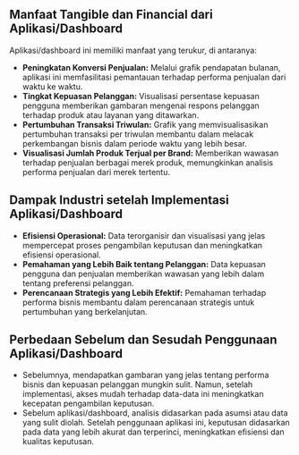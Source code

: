 ## Manfaat Tangible dan Financial dari Aplikasi/Dashboard

Aplikasi/dashboard ini memiliki manfaat yang terukur, di antaranya:

- **Peningkatan Konversi Penjualan:** Melalui grafik pendapatan bulanan, aplikasi ini memfasilitasi pemantauan terhadap performa penjualan dari waktu ke waktu.
- **Tingkat Kepuasan Pelanggan:** Visualisasi persentase kepuasan pengguna memberikan gambaran mengenai respons pelanggan terhadap produk atau layanan yang ditawarkan.
- **Pertumbuhan Transaksi Triwulan:** Grafik yang memvisualisasikan pertumbuhan transaksi per triwulan membantu dalam melacak perkembangan bisnis dalam periode waktu yang lebih besar.
- **Visualisasi Jumlah Produk Terjual per Brand:** Memberikan wawasan terhadap penjualan berbagai merek produk, memungkinkan analisis performa penjualan dari merek tertentu.

## Dampak Industri setelah Implementasi Aplikasi/Dashboard

- **Efisiensi Operasional:** Data terorganisir dan visualisasi yang jelas mempercepat proses pengambilan keputusan dan meningkatkan efisiensi operasional.
- **Pemahaman yang Lebih Baik tentang Pelanggan:** Data kepuasan pengguna dan penjualan memberikan wawasan yang lebih dalam tentang preferensi pelanggan.
- **Perencanaan Strategis yang Lebih Efektif:** Pemahaman terhadap performa bisnis membantu dalam perencanaan strategis untuk pertumbuhan yang berkelanjutan.

## Perbedaan Sebelum dan Sesudah Penggunaan Aplikasi/Dashboard

- Sebelumnya, mendapatkan gambaran yang jelas tentang performa bisnis dan kepuasan pelanggan mungkin sulit. Namun, setelah implementasi, akses mudah terhadap data-data ini meningkatkan kecepatan pengambilan keputusan.
- Sebelum aplikasi/dashboard, analisis didasarkan pada asumsi atau data yang sulit diolah. Setelah penggunaan aplikasi ini, keputusan didasarkan pada data yang lebih akurat dan terperinci, meningkatkan efisiensi dan kualitas keputusan.